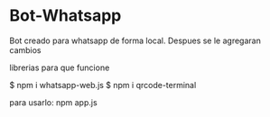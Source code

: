 ﻿# Bot-Whatsapp

Bot creado para whatsapp de forma local. Despues se le agregaran cambios


librerias para que funcione

$ npm i whatsapp-web.js
$ npm i qrcode-terminal

para usarlo: npm app.js
